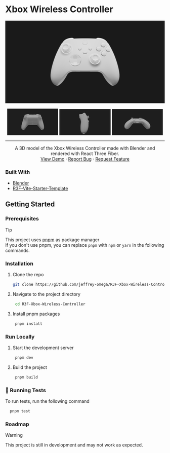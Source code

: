 # Xbox Wireless Controller

![Hero Image](./docs/assets/img/screenshot.png)

<div align="center">
   <img src="./docs/assets/img/screenshot1.png" width="32%">
   <img src="./docs/assets/img/screenshot2.png" width="32%">
   <img src="./docs/assets/img/screenshot3.png" width="32%">
</div>

---

<div align="center">
  <p align="center">
    A 3D model of the Xbox Wireless Controller made with Blender and rendered with React Three Fiber.
    <br />
    <a href="https://r3f-xbox-wireless-controller.vercel.app/">View Demo</a>
    &middot;
    <a href="https://github.com/jeffrey-omega/R3F-Xbox-Wireless-Controller/issues/new?labels=bug">Report Bug</a>
    &middot;
    <a href="https://github.com/jeffrey-omega/R3F-Xbox-Wireless-Controller/issues/new?labels=enhancement">Request Feature</a>
  </p>
</div>

### Built With

- [Blender](https://www.blender.org/)
- [R3F-Vite-Starter-Template](https://github.com/jeffrey-omega/R3F-Vite-Starter-Template)

## Getting Started

### Prerequisites

> [!TIP]
> This project uses [pnpm](https://pnpm.io/) as package manager\
> If you don't use pnpm, you can replace `pnpm` with `npm` or `yarn` in the following commands.

### Installation

1. Clone the repo

   ```sh
   git clone https://github.com/jeffrey-omega/R3F-Xbox-Wireless-Controller.git
   ```

2. Navigate to the project directory

   ```sh
    cd R3F-Xbox-Wireless-Controller
   ```

3. Install pnpm packages
   ```sh
    pnpm install
   ```

### Run Locally

1. Start the development server
   ```sh
    pnpm dev
   ```
2. Build the project
   ```sh
    pnpm build
   ```

### :test_tube: Running Tests

To run tests, run the following command

```bash
  pnpm test
```

### Roadmap

> [!WARNING]
> This project is still in development and may not work as expected.
